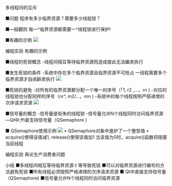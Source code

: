 多线程间的互斥

■问题
程序有多少临界资源？需要多少线程锁？ 

■—般觀则
每一^临界资源都需要一^线程锁进行保护!

■有趣的示例
![](_v_images_/.png)

编程实验 有趣的示例

■线程的死锁概念
-线程间相互等待临界资源而造成彼此无法繼卖执行

■发生死锁的条件
-系统中存在多个临界资源且临界资源不可抢占
一线程需要多个临界资源才自阅齡卖执行
![](_v_images_/.png)

■死锁的避免
-对所有的临界资源都分配一个唯一的序号（「1, r2
,…，rn
)
-对应的线程锁也分配同样的序号（nr^, m2/…，mn
)
-系统中的每个线程按照严搭递增的次序请求资源
![](_v_images_/.png)

■信号量的概念
-信号量是街朱的线程锁
-信号量允许N个线程同时访问临界资源
—Qt中;ffi妾支持信号量（QSemaphore )

■ QSemaphore使用示例
![](_v_images_/.png)
• QSemaphore对象中進护了一个整型值
• acquire()使得该值减1, release()使得该值加1
当该值为0时，acquire()函数将阻塞当前线程

编程实验 再论生产消费者问题

小结
■多线程间相互等待临界资源彳等导致死锁
■可以对临界资源进行编号的方法避免死锁
■所有线程必须按照严格递增的次序请求资源
■ Qt中直接支持信号量（QSemaphore)
■信号量允许N个线程同时访问临界资源
